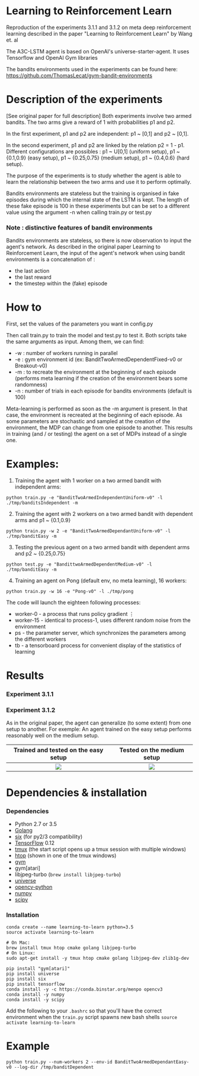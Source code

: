 # Learning to Reinforcement Learn

Reproduction of the experiments 3.1.1 and 3.1.2 on meta deep reinforcement learning described in the paper "Learning to Reinforcement Learn" by Wang et. al

The A3C-LSTM agent is based on OpenAI's universe-starter-agent. It uses Tensorflow and OpenAI Gym libraries

The bandits environments used in the experiments can be found here:
https://github.com/ThomasLecat/gym-bandit-environments

# Description of the experiments

[See original paper for full description]
Both experiments involve two armed bandits. The two arms give a reward of 1 with probabilities p1 and p2.

In the first experiment, p1 and p2 are independent: p1 ~ [0,1] and p2 ~ [0,1].

In the second experiment, p1 and p2 are linked by the relation p2 = 1 - p1.
Different configurations are possibles : p1 ~ U[0,1] (uniform setup), p1 ~ {0.1,0.9} (easy setup), p1 ~ {0.25,0.75} (medium setup), p1 ~ {0.4,0.6} (hard setup).

The purpose of the experiments is to study whether the agent is able to learn the relationship between the two arms and use it to perform optimally.

Bandits environments are stateless but the training is organised in fake episodes during which the internal state of the LSTM is kept. The length of these fake episode is 100 in these experiments but can be set to a different value using the argument -n when calling train.py or test.py

### Note : distinctive features of bandit environments

Bandits environments are stateless, so there is now observation to input the agent's network. As described in the original paper Learning to Reinforcement Learn, the input of the agent's network when using bandit environments is a concatenation of :
* the last action
* the last reward
* the timestep within the (fake) episode

# How to

First, set the values of the parameters you want in config.py

Then call train.py to train the model and test.py to test it.
Both scripts take the same arguments as input. Among them, we can find:

* -w : number of workers running in parallel
* -e : gym environment id (ex: BanditTwoArmedDependentFixed-v0 or Breakout-v0)
* -m : to recreate the environment at the beginning of each episode (performs meta learning if the creation of the environment bears some randomness)
* -n : number of trials in each episode for bandits environments (default is 100)

Meta-learning is performed as soon as the -m argument is present. In that case, the environment is recreated at the beginning of each episode. As some parameters are stochastic and sampled at the creation of the environment, the MDP can change from one episode to another. This results in training (and / or testing) the agent on a set of MDPs instead of a single one.

# Examples:

1. Training the agent with 1 worker on a two armed bandit with independent arms:

`python train.py -e "BanditTwoArmedIndependentUniform-v0" -l ./tmp/banditsIndependent -m`

2. Training the agent with 2 workers on a two armed bandit with dependent arms and p1 ~ {0.1,0.9}

`python train.py -w 2 -e "BanditTwoArmedDependantUniform-v0" -l ./tmp/banditEasy -m`

3. Testing the previous agent on a two armed bandit with dependent arms and p2 ~ {0.25,0.75}

`python test.py -e "BandittwoArmedDependentMedium-v0" -l ./tmp/banditEasy -m`

4. Training an agent on Pong (default env, no meta learning), 16 workers:

`python train.py -w 16 -e "Pong-v0" -l ./tmp/pong`

The code will launch the eighteen following processes:
* worker-0 - a process that runs policy gradient
			⋮
* worker-15 - identical to process-1, uses different random noise from the environment
* ps - the parameter server, which synchronizes the parameters among the different workers
* tb - a tensorboard process for convenient display of the statistics of learning

# Results

### Experiment 3.1.1

### Experiment 3.1.2

As in the original paper, the agent can generalize (to some extent) from one setup to another.
For exemple: An agent trained on the easy setup performs reasonably well on the medium setup.

Trained and tested on the easy setup | Tested on the medium setup
:-----------------------------------:|:-----------------------------------:
![](https://imgur.com/mwcflcM) | ![](https://imgur.com/AS9zXFI)

# Dependencies & installation

### Dependencies

* Python 2.7 or 3.5
* [Golang](https://golang.org/doc/install)
* [six](https://pypi.python.org/pypi/six) (for py2/3 compatibility)
* [TensorFlow](https://www.tensorflow.org/) 0.12
* [tmux](https://tmux.github.io/) (the start script opens up a tmux session with multiple windows)
* [htop](https://hisham.hm/htop/) (shown in one of the tmux windows)
* [gym](https://pypi.python.org/pypi/gym)
* gym[atari]
* libjpeg-turbo (`brew install libjpeg-turbo`)
* [universe](https://pypi.python.org/pypi/universe)
* [opencv-python](https://pypi.python.org/pypi/opencv-python)
* [numpy](https://pypi.python.org/pypi/numpy)
* [scipy](https://pypi.python.org/pypi/scipy)

### Installation

```
conda create --name learning-to-learn python=3.5
source activate learning-to-learn

# On Mac:
brew install tmux htop cmake golang libjpeg-turbo      
# On Linux:
sudo apt-get install -y tmux htop cmake golang libjpeg-dev zlib1g-dev

pip install "gym[atari]"
pip install universe
pip install six
pip install tensorflow
conda install -y -c https://conda.binstar.org/menpo opencv3
conda install -y numpy
conda install -y scipy
```


Add the following to your `.bashrc` so that you'll have the correct environment when the `train.py` script spawns new bash shells
```source activate learning-to-learn```

# Example

`python train.py --num-workers 2 --env-id BanditTwoArmedDependantEasy-v0 --log-dir /tmp/banditDependent`
